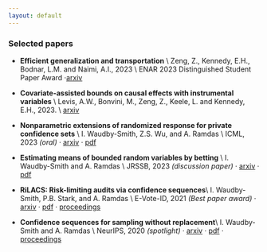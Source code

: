 ```yaml
---
layout: default
---
```



### Selected papers


- **Efficient generalization and transportation** \\
    Zeng, Z., Kennedy, E.H., Bodnar, L.M. and Naimi, A.I., 2023 \\
    ENAR 2023 Distinguished Student Paper Award ·[arxiv](https://arxiv.org/abs/2302.00092) 

- **Covariate-assisted bounds on causal effects with instrumental variables** \\
    Levis, A.W., Bonvini, M., Zeng, Z., Keele, L. and Kennedy, E.H., 2023. \\
    [arxiv](https://arxiv.org/abs/2301.12106) 

- **Nonparametric extensions of randomized response for private confidence sets** \\
    I. Waudby-Smith, Z.S. Wu, and A. Ramdas \\
    ICML, 2023 _(oral)_ · [arxiv](https://arxiv.org/abs/2202.08728) · [pdf](https://arxiv.org/pdf/2202.08728.pdf)

- **Estimating means of bounded random variables by betting** \\
	I. Waudby-Smith and A. Ramdas \\
    JRSSB, 2023 _(discussion paper)_ · [arxiv](https://arxiv.org/abs/2010.09686) · [pdf](https://arxiv.org/pdf/2010.09686.pdf)

- **RiLACS: Risk-limiting audits via confidence sequences**\\
	I. Waudby-Smith, P.B. Stark, and A. Ramdas \\
    E-Vote-ID, 2021 _(Best paper award)_ ·
    [arxiv](https://arxiv.org/abs/2107.11323) · [pdf](https://arxiv.org/pdf/2107.11323.pdf) · 
    [proceedings](https://link.springer.com/chapter/10.1007/978-3-030-86942-7_9)

- **Confidence sequences for sampling without replacement**\\
	I. Waudby-Smith and A. Ramdas \\
    NeurIPS, 2020 _(spotlight)_ ·
    [arxiv](https://arxiv.org/abs/2006.04347) · [pdf](https://arxiv.org/pdf/2006.04347.pdf) ·
    [proceedings](https://proceedings.neurips.cc/paper/2020/hash/e96c7de8f6390b1e6c71556e4e0a4959-Abstract.html) 


